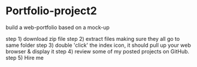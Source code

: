 # Portfolio-project2
build a web-portfolio based on a mock-up

step 1) download zip file
step 2) extract files making sure they all go to same folder
step 3) double 'click' the index icon, it should pull up your web browser & display it
step 4) review some of my posted projects on GitHub.
step 5) Hire me
